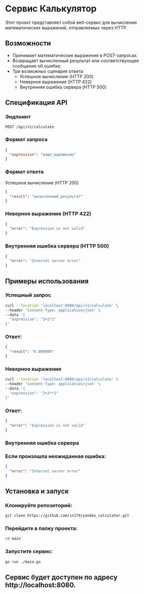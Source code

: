 # Сервис Калькулятор

Этот проект представляет собой веб-сервис для вычисления математических выражений, отправляемых через HTTP.

## Возможности

- Принимает математические выражения в POST-запросах.
- Возвращает вычисленный результат или соответствующее сообщение об ошибке.
- Три возможных сценария ответа:
  - Успешное вычисление (HTTP 200)
  - Неверное выражение (HTTP 422)
  - Внутренняя ошибка сервера (HTTP 500)

## Спецификация API

### Эндпоинт

`POST /api/v1/calculate`

### Формат запроса

```json
{
  "expression": "ваше_выражение"
}
```

### Формат ответа

Успешное вычисление (HTTP 200)
```json
{
  "result": "вычисленный_результат"
}
```

### Неверное выражение (HTTP 422)
```json
{
  "error": "Expression is not valid"
}
```
### Внутренняя ошибка сервера (HTTP 500)
```json
{
  "error": "Internal server error"
}
```
## Примеры использования
### Успешный запрос
```bash
curl --location 'localhost:8080/api/v1/calculate' \
--header 'Content-Type: application/json' \
--data '{
  "expression": "2+2*2"
}'
```
### Ответ:
```json
{
  "result": "6.000000"
}
```
### Неверное выражение
```bash
curl --location 'localhost:8080/api/v1/calculate' \
--header 'Content-Type: application/json' \
--data '{
  "expression": "2+2**2"
}'
```
### Ответ:
```json
{
  "error": "Expression is not valid"
}
```
### Внутренняя ошибка сервера

### Если произошла неожиданная ошибка:
```json
{
  "error": "Internal server error"
}
```
## Установка и запуск

### Клонируйте репозиторий:

```bash
git clone https://github.com/in179/yandex_calculator.git
```

### Перейдите в папку проекта:
```bash
cd main
```
### Запустите сервис:
```bash
go run ./main.go
```
## Сервис будет доступен по адресу http://localhost:8080.

